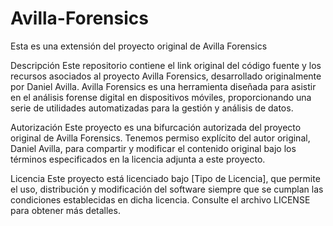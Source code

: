 # Avilla-Forensics
Esta es una extensión del proyecto original de Avilla Forensics

Descripción
Este repositorio contiene el link original del código fuente y los recursos asociados al proyecto Avilla Forensics, desarrollado originalmente por Daniel Avilla. Avilla Forensics es una herramienta diseñada para asistir en el análisis forense digital en dispositivos móviles, proporcionando una serie de utilidades automatizadas para la gestión y análisis de datos.

Autorización
Este proyecto es una bifurcación autorizada del proyecto original de Avilla Forensics. Tenemos permiso explícito del autor original, Daniel Avilla, para compartir y modificar el contenido original bajo los términos especificados en la licencia adjunta a este proyecto.

Licencia
Este proyecto está licenciado bajo [Tipo de Licencia], que permite el uso, distribución y modificación del software siempre que se cumplan las condiciones establecidas en dicha licencia. Consulte el archivo LICENSE para obtener más detalles.

